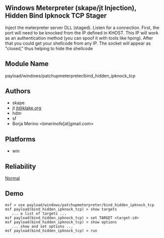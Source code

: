 ## Windows Meterpreter (skape/jt Injection), Hidden Bind Ipknock TCP Stager

Inject the meterpreter server DLL (staged). Listen for a 
connection. First, the port will need to be knocked from the 
IP defined in KHOST. This IP will work as an authentication 
method (you can spoof it with tools like hping). After that 
you could get your shellcode from any IP. The socket will 
appear as "closed," thus helping to hide the shellcode


## Module Name
payload/windows/patchupmeterpreter/bind_hidden_ipknock_tcp

## Authors
* skape
* jt <jt@klake.org>
* hdm
* sf
* Borja Merino <bmerinofe[at]gmail.com>





## Platforms
* win

## Reliability
[Normal](https://github.com/rapid7/metasploit-framework/wiki/Exploit-Ranking)

## Demo

```
msf > use payload/windows/patchupmeterpreter/bind_hidden_ipknock_tcp
msf payload(bind_hidden_ipknock_tcp) > show targets
   ... a list of targets ...
msf payload(bind_hidden_ipknock_tcp) > set TARGET <target-id>
msf payload(bind_hidden_ipknock_tcp) > show options
   ... show and set options ...
msf payload(bind_hidden_ipknock_tcp) > run
```
    
    